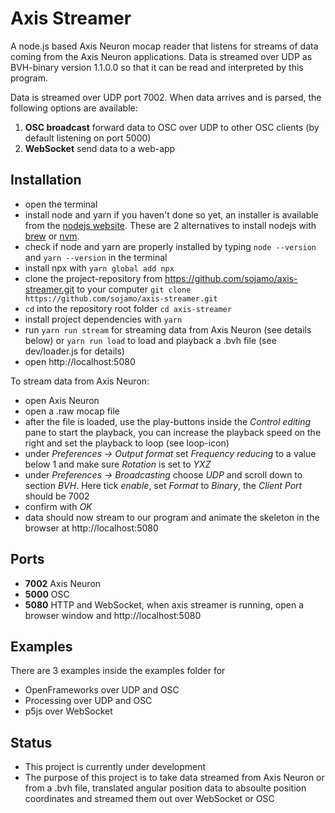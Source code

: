 # Axis Streamer


A node.js based Axis Neuron mocap reader that listens for streams of data coming from the Axis Neuron applications. Data is streamed over UDP as BVH-binary version 1.1.0.0 so that it can be read and interpreted by this program.

Data is streamed over UDP port 7002. When data arrives and is parsed, the following options are available:

1. __OSC broadcast__ forward data to OSC over UDP to other OSC clients (by default listening on port 5000)
2. __WebSocket__ send data to a web-app


## Installation

- open the terminal
- install node and yarn if you haven't done so yet, an installer is available from the [nodejs website](https://nodejs.org/en/download/). These are 2 alternatives to install nodejs with [brew](https://brew.sh/) or [nvm](https://github.com/nvm-sh/nvm).
- check if node and yarn are properly installed by typing `node --version` and `yarn --version` in the terminal
- install npx with `yarn global add npx`
- clone the project-repository from https://github.com/sojamo/axis-streamer.git to your computer `git clone https://github.com/sojamo/axis-streamer.git`
- `cd` into the repository root folder `cd axis-streamer`
- install project dependencies with `yarn`
- run `yarn run stream` for streaming data from Axis Neuron (see details below) or `yarn run load` to load and playback a .bvh file (see dev/loader.js for details)
- open http://localhost:5080

To stream data from Axis Neuron:

- open Axis Neuron 
- open a .raw mocap file
- after the file is loaded, use the play-buttons inside the _Control editing_ pane to start the playback, you can increase the playback speed on the right and set the playback to loop (see loop-icon)
- under _Preferences → Output format_ set _Frequency reducing_ to a value below 1 and make sure _Rotation_ is set to _YXZ_
- under _Preferences → Broadcasting_ choose _UDP_ and scroll down to section _BVH_. Here tick _enable_, set _Format_ to _Binary_, the _Client Port_ should be 7002
- confirm with _OK_
- data should now stream to our program and animate the skeleton in the browser at http://localhost:5080

## Ports

- __7002__ Axis Neuron 
- __5000__ OSC
- __5080__ HTTP and WebSocket, when axis streamer is running, open a browser window and http://localhost:5080


## Examples 

There are 3 examples inside the examples folder for

- OpenFrameworks over UDP and OSC
- Processing over UDP and OSC
- p5js over WebSocket


## Status

- This project is currently under development
- The purpose of this project is to take data streamed from Axis Neuron or from a .bvh file, translated angular position data to absoulte position coordinates and streamed them out over WebSocket or OSC





